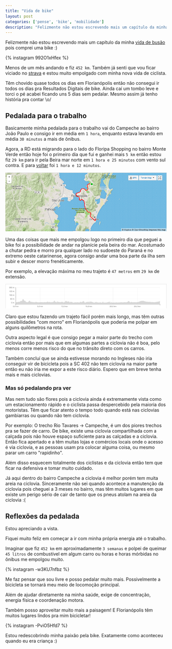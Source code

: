 ```yaml
---
title: "Vida de bike"
layout: post
categories: ['pense', 'bike', 'mobilidade']
description: "Felizmente não estou escrevendo mais um capítulo da minha vida de busão pois comprei uma bike :)"
---
```

Felizmente não estou escrevendo mais um capítulo da minha [vida de busão](/vida-de-busao) pois comprei uma bike :)

{% instagram 992O1xHfex %}

Menos de um mês andando e fiz `452 km`. Também já senti que vou ficar viciado no [strava](https://www.strava.com/athletes/12104550) e estou muito empolgado com minha nova vida de ciclista.

Têm chovido quase todos os dias em Florianópolis então não consegui ir todos os dias pra Resultados Digitais de bike. Ainda caí um tombo leve e torci o pé acabei ficando uns 5 dias sem pedalar. Mesmo assim já tenho história pra contar \o/

## Pedalada para o trabalho

Basicamente minha pedalada para o trabalho vai do Campeche ao bairro João Paulo e consigo ir em média em `1 hora`, enquanto estava levando em média `30 minutos` a mais de ônibus.

Agora, a RD está migrando para o lado do Floripa Shopping no bairro Monte Verde então hoje foi o primeiro dia que fui e ganhei mais `5 km` então
estou fiz `29 km` para ir pela Beira mar norte em `1 hora e 25 minutos` com vento sul contra. E para [voltar](https://www.strava.com/activities/444282181) foi `1 hora e 12 minutos`.

![Trajeto casa trabalho no strava](/images/strava-casa-trabalho.png)


Uma das coisas que mais me empolgou logo no primeiro dia que peguei a bike foi a possibilidade de andar na planície pela beira do mar. Acostumado a chutar pedra e morro pra qualquer lado no sudoeste do Paraná e no extremo oeste catarinense, agora consigo andar uma boa parte da ilha sem subir e descer morro frenéticamente.

Por exemplo, a elevação máxima no meu trajeto é `47 metros` em `29 km` de extensão.

![Trajeto casa trabalho no strava](/images/strava-casa-trabalho-elevacao.png)

Claro que estou fazendo um trajeto fácil porém mais longo, mas têm outras possibilidades "com morro" em Florianópolis que poderia me polpar em alguns quilômetros na rota.

Outra aspecto legal é que consigo pegar a maior parte do trecho com ciclovia então por mais que em algumas partes a ciclovia não é boa, pelo menos corre menos risco do que no trânsito direto com os carros.


Também concluí que se ainda estivesse morando no Ingleses não iria conseguir vir de bicicleta pois a SC 402 não tem ciclovia na maior parte então eu não iria me expor a este risco diário. Espero que em breve tenha mais e mais ciclovias.

### Mas só pedalando pra ver

Mas nem tudo são flores pois a ciclovia ainda é extremamente vista como um estacionamento rápido e o ciclista passa despercebido pela maioria dos motoristas.  Têm que ficar atento o tempo todo quando está nas ciclovias gambiarras ou quando não tem ciclovia.

Por exemplo: O trecho Rio Tavares -> Campeche, é um dos piores trechos pra se fazer de carro.  De bike, existe uma ciclovia compartilhada com a calçada pois não houve espaço suficiente para as calçadas e a ciclovia. Então fica apertado e a têm muitas lojas e comércios locais onde o acesso é via ciclovia,
e as pessoas usam pra colocar alguma coisa, ou mesmo parar um carro "rapidinho". 

Além disso esquecem totalmente dos ciclistas e da ciclovia então tem que ficar na defensiva e tomar muito cuidado.

Já aqui dentro do bairro Campeche a ciclovia é melhor porém tem muita areia na ciclovia. Sinceramente não sei quando acontece a manutenção da ciclovia pois cheguei a 3 meses no bairro, mas têm muitos lugares em que existe um perigo sério de cair de tanto que os pneus atolam na areia da ciclovia :(

## Reflexões da pedalada

Estou apreciando a vista.

Fiquei muito feliz em começar a ir com minha própria energia até o trabalho.

Imaginar que fiz `452 km` em aproximadamente `3 semanas` e polpei de queimar `45 litros` de combustível em algum carro ou horas e horas mórbidas no ônibus me empolgou muito.

{% instagram -w3KU7nfbz %}

Me faz pensar que sou livre e posso pedalar muito mais. Possivelmente a bicicleta se tornará meu meio de locomoção principal.

Além de ajudar diretamente na minha saúde, exige de concentração, energia física e coordenação motora.

Também posso aproveitar muito mais a paisagem! E Florianópolis têm muitos lugares lindos pra mim bicicletar!

{% instagram -PviO5Hfd7 %}

Estou redescobrindo minha paixão pela bike. Exatamente como aconteceu quando eu era criança :)

